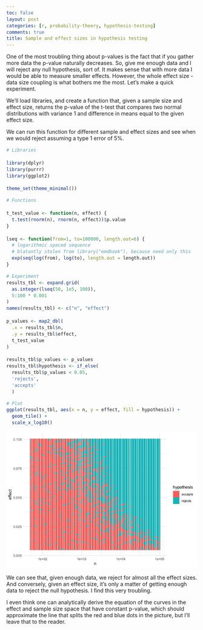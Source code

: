 ```yaml
---
toc: false
layout: post
categories: [r, probability-theory, hypothesis-testing]
comments: true
title: Sample and effect sizes in hypothesis testing
---
```


One of the most troubling thing about p-values is the fact that if you
gather more data the p-value naturally decreases. So, give me enough
data and I will reject any null hypothesis, sort of. It makes sense that
with more data I would be able to measure smaller effects. However, the
whole effect size - data size coupling is what bothers me the most.
Let’s make a quick experiment.

We’ll load libraries, and create a function that, given a sample size
and effect size, returns the p-value of the t-test that compares two
normal distributions with variance 1 and difference in means equal to
the given effect size.

We can run this function for different sample and effect sizes and see
when we would reject assuming a type 1 error of 5%.

``` r
# Libraries

library(dplyr)
library(purrr)
library(ggplot2)

theme_set(theme_minimal())
```

``` r
# Functions

t_test_value <- function(n, effect) {
  t.test(rnorm(n), rnorm(n, effect))$p.value
}

lseq <- function(from=1, to=100000, length.out=6) {
  # logarithmic spaced sequence
  # blatantly stolen from library("emdbook"), because need only this
  exp(seq(log(from), log(to), length.out = length.out))
}
```

``` r
# Experiment 
results_tbl <- expand.grid(
  as.integer(lseq(50, 1e5, 100)),
  5:100 * 0.001
)
names(results_tbl) <- c("n", "effect")

p_values <- map2_dbl(
  .x = results_tbl$n,
  .y = results_tbl$effect,
  t_test_value
)

results_tbl$p_values <- p_values
results_tbl$hypothesis <- if_else(
  results_tbl$p_values < 0.05, 
  'rejects', 
  'accepts'
  )
```

``` r
# Plot
ggplot(results_tbl, aes(x = n, y = effect, fill = hypothesis)) + 
  geom_tile() + 
  scale_x_log10()
```

![](https://raw.githubusercontent.com/david26694/david-masip-blog/master/experiments/sample_size/sample-size_files/figure-gfm/unnamed-chunk-4-1.png)<!-- -->

We can see that, given enough data, we reject for almost all the effect
sizes. And conversely, given an effect size, it’s only a matter of
getting enough data to reject the null hypothesis. I find this very
troubling.

I even think one can analytically derive the equation of the curves in
the effect and sample size space that have constant p-value, which
should approximate the line that splits the red and blue dots in the
picture, but I’ll leave that to the reader.
